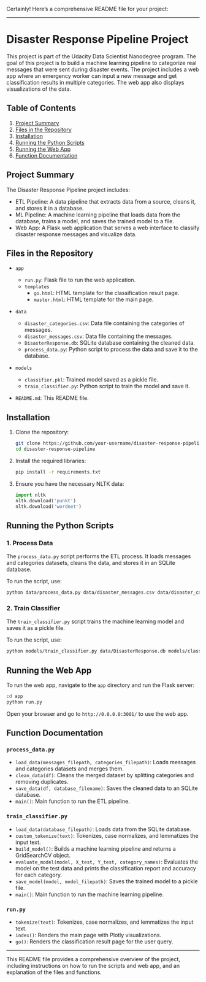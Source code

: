 Certainly! Here’s a comprehensive README file for your project:

---

# Disaster Response Pipeline Project

This project is part of the Udacity Data Scientist Nanodegree program. The goal of this project is to build a machine learning pipeline to categorize real messages that were sent during disaster events. The project includes a web app where an emergency worker can input a new message and get classification results in multiple categories. The web app also displays visualizations of the data.

## Table of Contents

1. [Project Summary](#project-summary)
2. [Files in the Repository](#files-in-the-repository)
3. [Installation](#installation)
4. [Running the Python Scripts](#running-the-python-scripts)
5. [Running the Web App](#running-the-web-app)
6. [Function Documentation](#function-documentation)

## Project Summary

The Disaster Response Pipeline project includes:
- ETL Pipeline: A data pipeline that extracts data from a source, cleans it, and stores it in a database.
- ML Pipeline: A machine learning pipeline that loads data from the database, trains a model, and saves the trained model to a file.
- Web App: A Flask web application that serves a web interface to classify disaster response messages and visualize data.

## Files in the Repository

- `app`
  - `run.py`: Flask file to run the web application.
  - `templates`
    - `go.html`: HTML template for the classification result page.
    - `master.html`: HTML template for the main page.

- `data`
  - `disaster_categories.csv`: Data file containing the categories of messages.
  - `disaster_messages.csv`: Data file containing the messages.
  - `DisasterResponse.db`: SQLite database containing the cleaned data.
  - `process_data.py`: Python script to process the data and save it to the database.

- `models`
  - `classifier.pkl`: Trained model saved as a pickle file.
  - `train_classifier.py`: Python script to train the model and save it.

- `README.md`: This README file.

## Installation

1. Clone the repository:
    ```sh
    git clone https://github.com/your-username/disaster-response-pipeline
    cd disaster-response-pipeline
    ```

2. Install the required libraries:
    ```sh
    pip install -r requirements.txt
    ```

3. Ensure you have the necessary NLTK data:
    ```python
    import nltk
    nltk.download('punkt')
    nltk.download('wordnet')
    ```

## Running the Python Scripts

### 1. Process Data

The `process_data.py` script performs the ETL process. It loads messages and categories datasets, cleans the data, and stores it in an SQLite database.

To run the script, use:
```sh
python data/process_data.py data/disaster_messages.csv data/disaster_categories.csv data/DisasterResponse.db
```

### 2. Train Classifier

The `train_classifier.py` script trains the machine learning model and saves it as a pickle file.

To run the script, use:
```sh
python models/train_classifier.py data/DisasterResponse.db models/classifier.pkl
```

## Running the Web App

To run the web app, navigate to the `app` directory and run the Flask server:
```sh
cd app
python run.py
```

Open your browser and go to `http://0.0.0.0:3001/` to use the web app.

## Function Documentation

### `process_data.py`

- `load_data(messages_filepath, categories_filepath)`: Loads messages and categories datasets and merges them.
- `clean_data(df)`: Cleans the merged dataset by splitting categories and removing duplicates.
- `save_data(df, database_filename)`: Saves the cleaned data to an SQLite database.
- `main()`: Main function to run the ETL pipeline.

### `train_classifier.py`

- `load_data(database_filepath)`: Loads data from the SQLite database.
- `custom_tokenize(text)`: Tokenizes, case normalizes, and lemmatizes the input text.
- `build_model()`: Builds a machine learning pipeline and returns a GridSearchCV object.
- `evaluate_model(model, X_test, Y_test, category_names)`: Evaluates the model on the test data and prints the classification report and accuracy for each category.
- `save_model(model, model_filepath)`: Saves the trained model to a pickle file.
- `main()`: Main function to run the machine learning pipeline.

### `run.py`

- `tokenize(text)`: Tokenizes, case normalizes, and lemmatizes the input text.
- `index()`: Renders the main page with Plotly visualizations.
- `go()`: Renders the classification result page for the user query.

---

This README file provides a comprehensive overview of the project, including instructions on how to run the scripts and web app, and an explanation of the files and functions.

